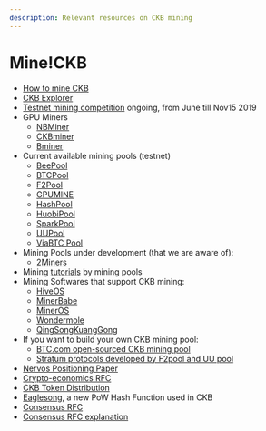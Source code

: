 ```yaml
---
description: Relevant resources on CKB mining
---
```


# Mine!CKB

* ​[How to mine CKB](https://docs.nervos.org/getting-started/mine)
* [CKB Explorer](http://explorer.nervos.org/)
* [Testnet mining competition](http://mineyourownbusiness.nervos.org/) ongoing, from June till Nov15 2019 
* GPU Miners
  * [NBMiner](https://github.com/NebuTech/NBMiner)
  * [CKBminer](https://github.com/nervosnetwork/ckb-miner)
  * [Bminer](https://www.bminer.me/releases/)
* Current available mining pools \(testnet\)
  * [BeePool](https://www.beepool.org/tutorial/ckb)
  * [BTCPool](https://pool.btc.com/)
  * [F2Pool](https://blog.f2pool.com/zh/help/mining-tutorial/start-mining/ckb)
  * [GPUMINE](https://gpumine.zendesk.com/hc/zh-tw/sections/360007160651-CKB?fbclid=IwAR2capAvmK4AZrYvm4RXvGu898Veg1Y20DNhNHDKaHN4haCetsPvyoPe5wY)
  * [HashPool](https://hashpool.com/)
  * [HuobiPool](https://www.huobipool.com/pow/innovative)
  * [SparkPool](https://support.sparkpool.com/hc/zh-cn/articles/360000440961)
  * [UUPool](https://uupool.cn/tutorial/66)
  * [ViaBTC Pool](https://pool.viabtc.com/)
* Mining Pools under development \(that we are aware of\):
  * [2Miners](https://2miners.com/ckb-mining-pool)
* Mining [tutorials](https://talk.nervos.org/t/mining-tutorials-from-mining-pools/3573) by mining pools
* Mining Softwares that support CKB mining:
  * [HiveOS](https://hiveos.farm/)
  * [MinerBabe](https://www.minerbabe.com/pc.html/#/)
  * [MinerOS](https://www.mineros.cn/index.php/zh/newprofit/394-ckb-nervos)
  * [Wondermole](https://wondermole.io/)
  * [QingSongKuangGong](http://www.qskg.top/ckb.html)
* If you want to build your own CKB mining pool:
  * [BTC.com open-sourced CKB mining pool](https://github.com/btccom/btcpool)
  * [Stratum protocols developed by F2pool and UU pool](https://github.com/f2pool/proposals/blob/master/20190904-nervos-common-stratum-protocol.md)
* [Nervos Positioning Paper](https://github.com/nervosnetwork/rfcs/blob/79a6774eb16f5077617f3eef580653316fbdcb16/rfcs/0001-positioning/0001-positioning.md)
* [Crypto-economics RFC](https://github.com/nervosnetwork/rfcs/blob/master/rfcs/0015-ckb-cryptoeconomics/0015-ckb-cryptoeconomics.md)
* [CKB Token Distribution](https://medium.com/nervosnetwork/nervos-ckbyte-distribution-and-why-we-are-burning-25-in-the-genesis-block-9a7ddf7f6779)
* [Eaglesong](https://medium.com/nervosnetwork/the-proof-of-work-function-of-nervos-ckb-3cc8364464d9), a new PoW Hash Function used in CKB
* [Consensus RFC](https://github.com/nervosnetwork/rfcs/blob/master/rfcs/0020-ckb-consensus-protocol/0020-ckb-consensus-protocol.md)
* [Consensus RFC explanation](https://medium.com/nervosnetwork/nervos-consensus-rfc-39d5146d148)

